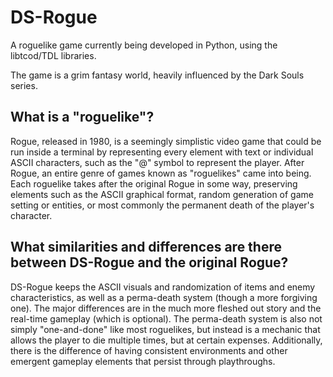# DS-Rogue

A roguelike game currently being developed in Python, using the libtcod/TDL libraries.

The game is a grim fantasy world, heavily influenced by the Dark Souls series.

## What is a "roguelike"?

Rogue, released in 1980, is a seemingly simplistic video game that could be run inside a terminal by representing every element with text or individual ASCII characters, such as the "@" symbol to represent the player. After Rogue, an entire genre of games known as "roguelikes" came into being. Each roguelike takes after the original Rogue in some way, preserving elements such as the ASCII graphical format, random generation of game setting or entities, or most commonly the permanent death of the player's character.

## What similarities and differences are there between DS-Rogue and the original Rogue?

DS-Rogue keeps the ASCII visuals and randomization of items and enemy characteristics, as well as a perma-death system (though a more forgiving one). The major differences are in the much more fleshed out story and the real-time gameplay (which is optional). The perma-death system is also not simply "one-and-done" like most roguelikes, but instead is a mechanic that allows the player to die multiple times, but at certain expenses. Additionally, there is the difference of having consistent environments and other emergent gameplay elements that persist through playthroughs.

